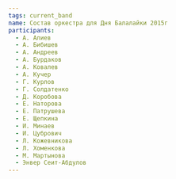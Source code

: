 ```yaml
---
tags: current_band
name: Состав оркестра для Дня Балалайки 2015г
participants:
  - А. Алиев
  - А. Бибишев
  - А. Андреев
  - А. Бурдаков
  - А. Ковалев
  - А. Кучер
  - Г. Курлов
  - Г. Солдатенко
  - Д. Коробова
  - Е. Наторова
  - Е. Патрушева
  - Е. Щепкина
  - И. Минаев
  - И. Цубрович
  - Л. Кожевникова
  - Л. Хоменкова
  - М. Мартынова
  - Энвер Сеит-Абдулов
---
```

